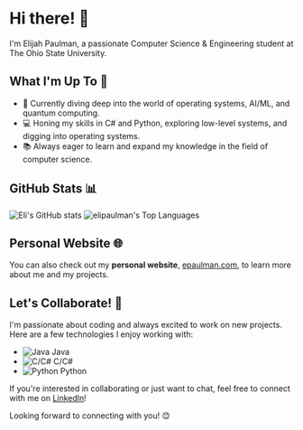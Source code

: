 # Hi there! 👋

I'm Elijah Paulman, a passionate Computer Science & Engineering student at The Ohio State University.

## What I'm Up To 🚀

- 🌱 Currently diving deep into the world of operating systems, AI/ML, and quantum computing.
- 💻 Honing my skills in C# and Python, exploring low-level systems, and digging into operating systems.
- 📚 Always eager to learn and expand my knowledge in the field of computer science.

## GitHub Stats 📊
![Eli's GitHub stats](https://github-readme-stats.vercel.app/api?username=elipaulman&hide_border=true&show_icons=true&bg_color=00000000&hide_rank=true)
![elipaulman's Top Languages](https://github-readme-stats.vercel.app/api/top-langs/?username=elipaulman&show_icons=true&hide_border=true&layout=compact&langs_count=6&count_private=true&bg_color=00000000)

## Personal Website 🌐
You can also check out my **personal website**, [epaulman.com](https://epaulman.com), to learn more about me and my projects.

## Let's Collaborate! 🤝

I'm passionate about coding and always excited to work on new projects. Here are a few technologies I enjoy working with:

- ![Java](https://img.icons8.com/color/48/000000/java-coffee-cup-logo--v2.png) Java
- ![C/C#](https://img.icons8.com/color/48/000000/c-sharp-logo.png) C/C#
- ![Python](https://img.icons8.com/color/48/000000/python.png) Python

If you're interested in collaborating or just want to chat, feel free to connect with me on [LinkedIn](https://www.linkedin.com/in/elijahpaulman/)!

Looking forward to connecting with you! 😊
